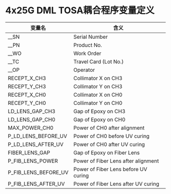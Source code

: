 # 4x25G DML TOSA耦合程序变量定义



| 变量名          | 含义                         |
| --------------- | ---------------------------- |
| __SN | Serial Number        |
| __PN | Product No. |
| __WO | Work Order |
| __TC | Travel Card (Lot No.) |
| __OP | Operator |
| RECEPT_X_CH3 | Collimator X on CH3          |
| RECEPT_Y_CH3    | Collimator Y on CH3          |
| RECEPT_X_CH0    | Collimator X on CH0          |
| RECEPT_Y_CH0    | Collimator Y on CH0          |
| LD_LENS_GAP_CH3 | Gap of Epoxy on CH3          |
| LD_LENS_GAP_CH0 | Gap of Epoxy on CH0          |
| MAX_POWER_CH0   | Power of CH0 after alignment |
|P_LD_LENS_BEFORE_UV|Power of CH0 before UV curing|
|P_LD_LENS_AFTER_UV|Power of CH0 after UV curing|
|FIBER_LENS_GAP|Gap of Epoxy on Fiber Lens|
|P_FIB_LENS_POWER|Power of Fiber Lens after alignment|
|P_FIB_LENS_BEFORE_UV|Power of Fiber Lens before UV curing|
|P_FIB_LENS_AFTER_UV|Power of Fiber Lens after UV curing|

